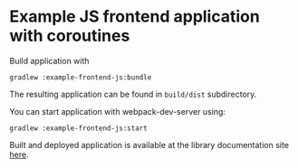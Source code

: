 # Example JS frontend application with coroutines

Build application with

```
gradlew :example-frontend-js:bundle
```

The resulting application can be found in `build/dist` subdirectory.

You can start application with webpack-dev-server using:

```
gradlew :example-frontend-js:start
```

Built and deployed application is available at the library documentation site
[here](http://kotlin.github.io/kotlinx.coroutines/example-frontend-js/index.html).
